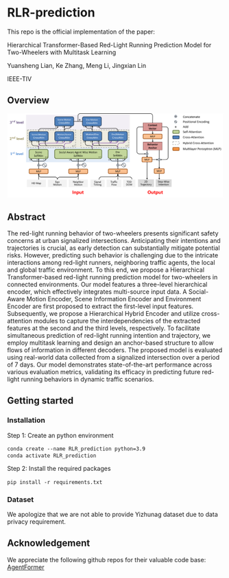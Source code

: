 # RLR-prediction

This repo is the official implementation of the paper:

Hierarchical Transformer-Based Red-Light Running Prediction Model for Two-Wheelers with Multitask Learning

Yuansheng Lian, Ke Zhang, Meng Li, Jingxian Lin

IEEE-TIV

## Overview
<img src="docs/structure.png" alt="Model Structure" />

## Abstract
The red-light running behavior of two-wheelers presents significant safety concerns at urban signalized intersections. Anticipating their intentions and trajectories is crucial, as early detection can substantially mitigate potential risks. However, predicting such behavior is challenging due to the intricate interactions among red-light runners, neighboring traffic agents, the local and global traffic environment. To this end, we propose a Hierarchical Transformer-based red-light running prediction model for two-wheelers in connected environments. Our model features a three-level hierarchical encoder, which effectively integrates multi-source input data. A Social-Aware Motion Encoder, Scene Information Encoder and Environment Encoder are first proposed to extract the first-level input features. Subsequently, we propose a Hierarchical Hybrid Encoder and utilize cross-attention modules to capture the interdependencies of the extracted features at the second and the third levels, respectively. To facilitate simultaneous prediction of red-light running intention and trajectory, we employ multitask learning and design an anchor-based structure to allow flows of information in different decoders. The proposed model is evaluated using real-world data collected from a signalized intersection over a period of 7 days. Our model demonstrates state-of-the-art performance across various evaluation metrics, validating its efficacy in predicting future red-light running behaviors in dynamic traffic scenarios. 

## Getting started
### Installation
Step 1: Create an python environment

```
conda create --name RLR_prediction python=3.9
conda activate RLR_prediction
```

Step 2: Install the required packages

```pip install -r requirements.txt```

### Dataset
We apologize that we are not able to provide Yizhunag dataset due to data privacy requirement.

## Acknowledgement
We appreciate the following github repos for their valuable code base:
[AgentFormer](https://github.com/Khrylx/AgentFormer)

